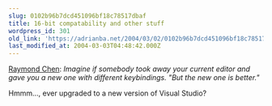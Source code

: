 ```yaml
---
slug: 0102b96b7dcd451096bf18c78517dbaf
title: 16-bit compatability and other stuff
wordpress_id: 301
old_link: 'https://adrianba.net/2004/03/02/0102b96b7dcd451096bf18c78517dbaf/'
last_modified_at: 2004-03-03T04:48:42.000Z
---
```


[
Raymond Chen](http://blogs.msdn.com/oldnewthing/archive/2004/03/01/82103.aspx): _Imagine if somebody took away your current
editor and gave you a new one with different keybindings. "But the
new one is better."_

Hmmm..., ever upgraded to a new version of Visual Studio?
